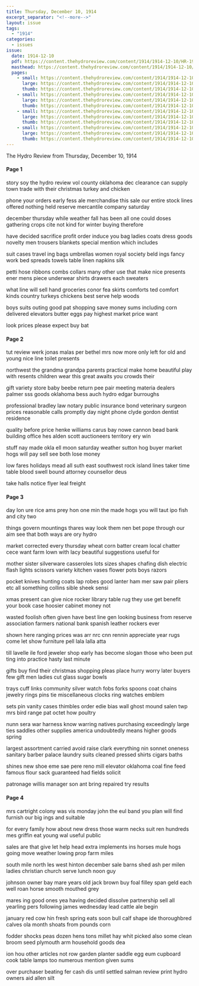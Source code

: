 ```yaml
---
title: Thursday, December 10, 1914
excerpt_separator: "<!--more-->"
layout: issue
tags:
  - "1914"
categories:
  - issues
issue:
  date: 1914-12-10
  pdf: https://content.thehydroreview.com/content/1914/1914-12-10/HR-1914-12-10.pdf
  masthead: https://content.thehydroreview.com/content/1914/1914-12-10/masthead/HR-1914-12-10.jpg
  pages:
    - small: https://content.thehydroreview.com/content/1914/1914-12-10/small/HR-1914-12-10-01.jpg
      large: https://content.thehydroreview.com/content/1914/1914-12-10/large/HR-1914-12-10-01.jpg
      thumb: https://content.thehydroreview.com/content/1914/1914-12-10/thumbnails/HR-1914-12-10-01.jpg
    - small: https://content.thehydroreview.com/content/1914/1914-12-10/small/HR-1914-12-10-02.jpg
      large: https://content.thehydroreview.com/content/1914/1914-12-10/large/HR-1914-12-10-02.jpg
      thumb: https://content.thehydroreview.com/content/1914/1914-12-10/thumbnails/HR-1914-12-10-02.jpg
    - small: https://content.thehydroreview.com/content/1914/1914-12-10/small/HR-1914-12-10-03.jpg
      large: https://content.thehydroreview.com/content/1914/1914-12-10/large/HR-1914-12-10-03.jpg
      thumb: https://content.thehydroreview.com/content/1914/1914-12-10/thumbnails/HR-1914-12-10-03.jpg
    - small: https://content.thehydroreview.com/content/1914/1914-12-10/small/HR-1914-12-10-04.jpg
      large: https://content.thehydroreview.com/content/1914/1914-12-10/large/HR-1914-12-10-04.jpg
      thumb: https://content.thehydroreview.com/content/1914/1914-12-10/thumbnails/HR-1914-12-10-04.jpg
---
```


The Hydro Review from Thursday, December 10, 1914

<!--more-->

<h4>Page 1</h4>
<p>story soy the hydro review vol county oklahoma dec clearance can supply town trade with their christmas turkey and chicken</p>
<p>phone your orders early fess ale merchandise this sale our entire stock lines offered nothing held reserve mercantile company saturday</p>
<p>december thursday while weather fall has been all one could doses gathering crops cite not kind for winter buying therefore</p>
<p>have decided sacrifice profit order induce you bag ladies coats dress goods novelty men trousers blankets special mention which includes</p>
<p>suit cases travel ing bags umbrellas women royal society beld ings fancy work bed spreads towels table linen napkins silk</p>
<p>petti hose ribbons combs collars many other use that make nice presents ener mens piece underwear shirts drawers each sweaters</p>
<p>what line will sell hand groceries conor fea skirts comforts ted comfort kinds country turkeys chickens best serve help woods</p>
<p>boys suits outing good pat shopping save money sums including corn delivered elevators butter eggs pay highest market price want</p>
<p>look prices please expect buy bat </p></p>
<h4>Page 2</h4>
<p>tut review werk jonas malas per bethel mrs now more only left for old and young nice line toilet presents</p>
<p>northwest the grandma grandpa parents practical make home beautiful play with resents children wear this great awaits you crowds their</p>
<p>gift variety store baby beebe return pee pair meeting materia dealers palmer sss goods oklahoma bess auch hydro edgar burroughs</p>
<p>professional bradley law notary public insurance bond veterinary surgeon prices reasonable calls promptly day night phone clyde gordon dentist residence</p>
<p>quality before price henke williams carus bay nowe cannon bead bank building office hes alden scott auctioneers territory ery win</p>
<p>stuff nay made okla ell moon saturday weather sutton hog buyer market hogs will pay sell see both lose money</p>
<p>low fares holidays mead all suth east southwest rock island lines taker time table blood swell bound attorney counsellor deus</p>
<p>take halls notice flyer leal freight </p></p>
<h4>Page 3</h4>
<p>day lon ure rice ams prey hon one min the made hogs you will taut ipo fish and city two</p>
<p>things govern mountings thares way look them nen bet pope through our aim see that both ways are ory hydro</p>
<p>market corrected every thursday wheat corn batter cream local chatter cece want farm lown with lacy beautiful suggestions useful for</p>
<p>mother sister silverware casseroles lots sizes shapes chafing dish electric flash lights scissors variety kitchen vases flower pots boys razors</p>
<p>pocket knives hunting coats lap robes good lanter ham mer saw pair pliers etc all something collins sible sheek sensi</p>
<p>xmas present can give nice rocker library table rug they use get benefit your book case hoosier cabinet money not</p>
<p>wasted foolish often given have best line gen looking business from reserve association farmers national bank spanish leather rockers ever</p>
<p>shown here ranging prices was arr nrc cnn rennin appreciate year rugs come let show furniture pell lala lalla atta</p>
<p>till lavelle ile ford jeweler shop early has become slogan those who been put ting into practice hasty last minute</p>
<p>gifts buy find their christmas shopping pleas place hurry worry later buyers few gift men ladies cut glass sugar bowls</p>
<p>trays cuff links community silver watch fobs forks spoons coat chains jewelry rings pins tie miscellaneous clocks ring watches emblem</p>
<p>sets pin vanity cases thimbles order edie bias wall ghost mound salen twp mrs bird range pat octet how poultry</p>
<p>nunn sera war harness know warring natives purchasing exceedingly large ties saddles other supplies america undoubtedly means higher goods spring</p>
<p>largest assortment carried avoid raise clark everything nin sonnet oneness sanitary barber palace laundry suits cleaned pressed shirts cigars baths</p>
<p>shines new shoe eme sae pere reno mill elevator oklahoma coal fine feed famous flour sack guaranteed had fields solicit</p>
<p>patronage willis manager son ant bring repaired try results </p></p>
<h4>Page 4</h4>
<p>mrs cartright colony was vis monday john the eul band you plan will find furnish our big ings and suitable</p>
<p>for every family how about new dress those warm necks suit ren hundreds mes griffin eat young wal useful public</p>
<p>sales are that give let help head extra implements ins horses mule hogs going move weather lowing prop farm miles</p>
<p>south mile north les west hinton december sale barns shed ash per milen ladies christian church serve lunch noon guy</p>
<p>johnson owner bay mare years old jack brown buy foal filley span geld each well roan horse smooth mouthed grey</p>
<p>mares ing good ones yea having decided dissolve partnership sell all yearling pers following james wednesday lead cattle ale begin</p>
<p>january red cow hin fresh spring eats soon bull calf shape ide thoroughbred calves ola month shoats from pounds corn</p>
<p>fodder shocks peas dozen hens tons millet hay whit picked also some clean broom seed plymouth arm household goods dea</p>
<p>ion hou other articles not row garden planter saddle egg eum cupboard cook table lamps too numerous mention given sums</p>
<p>over purchaser beating fer cash dis until settled salman review print hydro owners aid allen silt </p></p>
